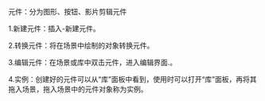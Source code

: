 

元件：分为图形、按钮、影片剪辑元件

1.新建元件：插入-新建元件。

2.转换元件：将在场景中绘制的对象转换元件。

3.编辑元件：在场景或库中双击元件，进入编辑界面.。

4.实例：创建好的元件可以从“库”面板中看到，使用时可以打开“库”面板，再将其拖入场景，拖入场景中的元件对象称为实例。

